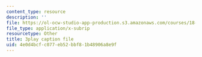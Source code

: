 ```yaml
---
content_type: resource
description: ''
file: https://ol-ocw-studio-app-production.s3.amazonaws.com/courses/18-085-computational-science-and-engineering-i-fall-2008/4e0d4bcfc077eb52bbf81b48906a8e9f_fJSSVcFhA0Y.srt
file_type: application/x-subrip
resourcetype: Other
title: 3play caption file
uid: 4e0d4bcf-c077-eb52-bbf8-1b48906a8e9f
---
```

